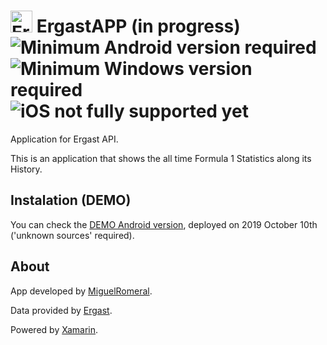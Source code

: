 # <img alt='ErgastAPP' src='https://raw.githubusercontent.com/miguelromeral/ErgastAPP/master/ErgastAPP/ErgastAPP/ErgastApp.ico' height="35" width="auto" /> ErgastAPP (in progress) ![Minimum Android version required](https://img.shields.io/badge/android-5.0-green) ![Minimum Windows version required](https://img.shields.io/badge/Windows-16299-green) ![iOS not fully supported yet](https://img.shields.io/badge/iOS-7-red)

Application for Ergast API.

This is an application that shows the all time Formula 1 Statistics along its History.

## Instalation (DEMO)

You can check the [DEMO Android version](https://github.com/miguelromeral/ErgastAPP/blob/master/es.miguelromeral.f1stats.apk?raw=true), deployed on 2019 October 10th ('unknown sources' required).

## About

App developed by [MiguelRomeral](https://www.linkedin.com/in/miguelromeral/).

Data provided by [Ergast](https://ergast.com/mrd/).

Powered by [Xamarin](https://dotnet.microsoft.com/apps/xamarin).

